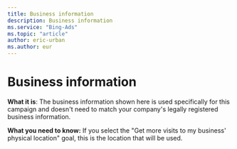 ```yaml
---
title: Business information
description: Business information
ms.service: "Bing-Ads"
ms.topic: "article"
author: eric-urban
ms.author: eur
---
```


# Business information

**What it is**: The business information shown here is used specifically for this campaign and doesn't need to match your company's legally registered business information.

**What you need to know:** If you select the "Get more visits to my business' physical location" goal, this is the location that will be used.


